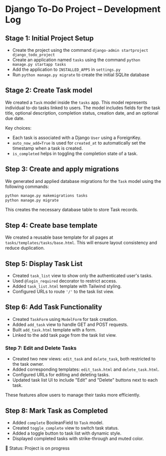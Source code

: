 # Django To-Do Project – Development Log

## Stage 1: Initial Project Setup
- Create the project using the command `django-admin startproject django_todo_project`
- Create an application named `tasks` using the command `python manage.py startapp tasks`
- Add the application to `INSTALLED_APPS` in `settings.py`
- Run `python manage.py migrate` to create the initial SQLite database

## Stage 2: Create Task model

We created a `Task` model inside the `tasks` app. This model represents individual to-do tasks linked to users. The model includes fields for the task title, optional description, completion status, creation date, and an optional due date.

Key choices:
- Each task is associated with a Django `User` using a ForeignKey.
- `auto_now_add=True` is used for `created_at` to automatically set the timestamp when a task is created.
- `is_completed` helps in toggling the completion state of a task.

## Step 3: Create and apply migrations

We generated and applied database migrations for the `Task` model using the following commands:

```python
python manage.py makemigrations tasks
python manage.py migrate
```
This creates the necessary database table to store Task records.

## Step 4: Create base template

We created a reusable base template for all pages at `tasks/templates/tasks/base.html`. This will ensure layout consistency and reduce duplication.

## Step 5: Display Task List

- Created `task_list` view to show only the authenticated user's tasks.
- Used `@login_required` decorator to restrict access.
- Added `task_list.html` template with Tailwind styling.
- Configured URLs to route `'/'` to the task list view.

## Step 6: Add Task Functionality

- Created `TaskForm` using `ModelForm` for task creation.
- Added `add_task` view to handle GET and POST requests.
- Built `add_task.html` template with a form.
- Linked to the add task page from the task list view.

### Step 7: Edit and Delete Tasks

- Created two new views: `edit_task` and `delete_task`, both restricted to the task owner.
- Added corresponding templates: `edit_task.html` and `delete_task.html`.
- Configured URLs for editing and deleting tasks.
- Updated task list UI to include "Edit" and "Delete" buttons next to each task.

These features allow users to manage their tasks more efficiently.

## Step 8: Mark Task as Completed

- Added `complete` BooleanField to `Task` model.
- Created `toggle_complete` view to switch task status.
- Added a toggle button to task list with dynamic style.
- Displayed completed tasks with strike-through and muted color.




🚀 Status: Project is on progress